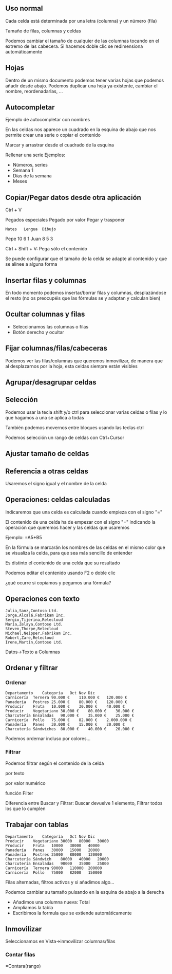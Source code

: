 ## Uso normal

Cada celda está determinada por una letra (columna) y un número (fila)

Tamaño de filas, columnas y celdas

Podemos cambiar el tamaño de cualquier de las columnas tocando en el extremo de las cabecera. Si hacemos doble clic se redimensiona automáticamente

## Hojas

Dentro de un mismo documento podemos tener varias hojas que podemos añadir desde abajo.
Podemos duplicar una hoja ya existente, cambiar el nombre, reordenadarlas, ...

## Autocompletar

Ejemplo de autocompletar con nombres

En las celdas nos aparece un cuadrado en la  esquina de abajo que nos permite crear una serie o copiar el contenido

Marcar y arrastrar desde el cuadrado de la esquina

Rellenar una serie
Ejemplos: 
* Números, series
* Semana 1
* Días de la semana
* Meses



## Copiar/Pegar datos desde otra aplicación

Ctrl + V

Pegados especiales
Pegado por valor
Pegar y trasponer

	Mates	Lengua	Dibujo
Pepe	10	6	1
Juan	8	5	3


Ctrl + Shift + V: Pega sólo el contenido

Se puede configurar que el tamaño de la celda se adapte al contenido y que se alinee a alguna forma

## Insertar filas y columnas

En todo momento podemos insertar/borrar filas y columnas, desplazándose el resto (no os preocupéis que las fórmulas se y adaptan y calculan bien)

## Ocultar columnas y  filas

* Seleccionamos las columnas o filas
* Botón derecho y ocultar

## Fijar columnas/filas/cabeceras

Podemos ver las filas/columnas que queremos inmovilizar, de manera que al desplazarnos por la hoja, esta celdas siempre están visibles

## Agrupar/desagrupar celdas

## Selección

Podemos usar la tecla shift y/o ctrl para seleccionar varias celdas o filas y lo que hagamos a una se aplica a todas

También podemos movernos entre bloques usando las teclas ctrl

Podemos selección un rango de celdas con  Ctrl+Cursor

## Ajustar tamaño de celdas

## Referencia a otras celdas

Usaremos el signo igual y el nombre de la celda

## Operaciones: celdas calculadas

Indicaremos que una celda es calculada cuando empieza con el signo "="

El contenido de una celda ha de empezar con el signo "=" indicando la operación que queremos hacer y las celdas que usaremos

Ejemplo: =A5+B5

En la fórmula se marcarán los nombres de las celdas en el mismo color que se visualiza la celda, para que sea más sencillo de entender

Es distinto el contenido de una celda que su resultado

Podemos editar el contenido usando F2 o doble clic

¿qué ocurre si copiamos y pegamos una fórmula?

## Operaciones con texto

	Julia,Sanz,Contoso Ltd.
	Jorge,Alcalá,Fabrikam Inc.
	Sergio,Tijerina,Relecloud
	María,Zelaya,Contoso Ltd.
	Steven,Thorpe,Relecloud
	Michael,Neipper,Fabrikam Inc.
	Robert,Zare,Relecloud
	Irene,Martín,Contoso Ltd.

Datos->Texto a Columnas

## Ordenar y filtrar

### Ordenar

	Departamento	Categoría	Oct	Nov	Dic
	Carnicería	Ternera	90.000 €	110.000 €	120.000 €
	Panadería	Postres	25.000 €	80.000 €	120.000 €
	Producir	Fruta	10.000 €	30.000 €	40.000 €
	Producir	Vegetariano	30.000 €	80.000 €	30.000 €
	Charcutería	Ensaladas	90.000 €	35.000 €	25.000 €
	Carnicería	Pollo	75.000 €	82.000 €	2.000.000 €
	Panadería	Panes	30.000 €	15.000 €	20.000 €
	Charcutería	Sándwiches	80.000 €	40.000 €	20.000 €

Podemos ordernar incluso por colores...

### Filtrar

Podemos filtrar según el contenido de la celda

por texto

por valor numérico

función Filter

Diferencia entre Buscar y Filtrar: Buscar devuelve 1 elemento, Filtrar todos los que lo cumplen
## Trabajar con tablas

	Departamento	Categoría	Oct	Nov	Dic
	Producir	Vegetariano	30000	80000	30000
	Producir	Fruta	10000	30000	40000
	Panadería	Panes	30000	15000	20000
	Panadería	Postres	25000	80000	120000
	Charcutería	Sándwich	80000	40000	20000
	Charcutería	Ensaladas	90000	35000	25000
	Carnicería	Ternera	90000	110000	200000
	Carnicería	Pollo	75000	82000	150000

Filas alternadas, filtros activos y si añadimos algo...

Podemos cambiar su tamaño pulsando en la esquina de abajo a la derecha

* Añadimos una columna nueva: Total 
* Ampliamos la tabla
* Escribimos la formula que se extiende automáticamente

## Inmovilizar 

Seleccionamos en Vista->inmovilizar columnas/filas

### Contar filas

=Contara(rango)

